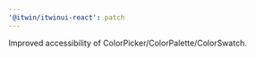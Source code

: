 ```yaml
---
'@itwin/itwinui-react': patch
---
```


Improved accessibility of ColorPicker/ColorPalette/ColorSwatch.
